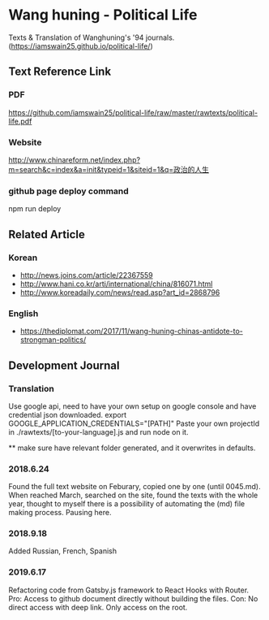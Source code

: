# Wang huning - Political Life

Texts & Translation of Wanghuning's '94 journals.
(https://iamswain25.github.io/political-life/)

## Text Reference Link

### PDF

https://github.com/iamswain25/political-life/raw/master/rawtexts/political-life.pdf

### Website

http://www.chinareform.net/index.php?m=search&c=index&a=init&typeid=1&siteid=1&q=政治的人生

### github page deploy command

npm run deploy

## Related Article

### Korean

* http://news.joins.com/article/22367559
* http://www.hani.co.kr/arti/international/china/816071.html
* http://www.koreadaily.com/news/read.asp?art_id=2868796


### English

* https://thediplomat.com/2017/11/wang-huning-chinas-antidote-to-strongman-politics/


## Development Journal

### Translation

Use google api, need to have your own setup on google console and have credential json downloaded.
export GOOGLE_APPLICATION_CREDENTIALS="[PATH]"
Paste your own projectId in ./rawtexts/[to-your-language].js and run node on it.

** make sure have relevant folder generated, and it overwrites in defaults.

### 2018.6.24

Found the full text website on Feburary, copied one by one (until 0045.md). When reached March, searched on the site, found the texts with the whole year, thought to myself there is a possibility of automating the (md) file making process. Pausing here.

### 2018.9.18

Added Russian, French, Spanish

### 2019.6.17

Refactoring code from Gatsby.js framework to React Hooks with Router.
Pro: Access to github document directly without building the files.
Con: No direct access with deep link. Only access on the root.
